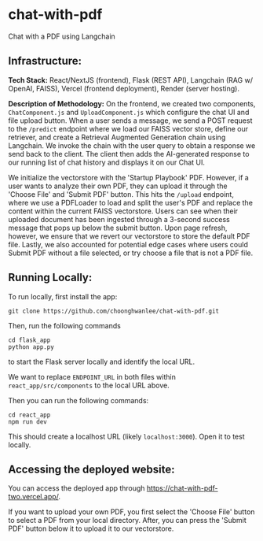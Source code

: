 # chat-with-pdf
Chat with a PDF using Langchain


## Infrastructure:

**Tech Stack:** React/NextJS (frontend), Flask (REST API), Langchain (RAG w/ OpenAI, FAISS), Vercel (frontend deployment), Render (server hosting).

**Description of Methodology:**
On the frontend, we created two components, `ChatComponent.js` and `UploadComponent.js` which configure the chat UI and file upload button. When a user sends a message, we send a POST request to the `/predict` endpoint where we load our FAISS vector store, define our retriever, and create a Retrieval Augmented Generation chain using Langchain. We invoke the chain with the user query to obtain a response we send back to the client. The client then adds the AI-generated response to our running list of chat history and displays it on our Chat UI. 

We initialize the vectorstore with the 'Startup Playbook' PDF. However, if a user wants to analyze their own PDF, they can upload it through the 'Choose File' and 'Submit PDF' button. This hits the `/upload` endpoint, where we use a PDFLoader to load and split the user's PDF and replace the content within the current FAISS vectorstore. Users can see when their uploaded document has been ingested through a 3-second success message that pops up below the submit button. Upon page refresh, however, we ensure that we revert our vectorstore to store the default PDF file. Lastly, we also accounted for potential edge cases where users could Submit PDF without a file selected, or try choose a file that is not a PDF file.

## Running Locally:

To run locally, first install the app:

``` 
git clone https://github.com/choonghwanlee/chat-with-pdf.git 
``` 

Then, run the following commands

``` 
cd flask_app
python app.py
``` 

to start the Flask server locally and identify the local URL. 

We want to replace `ENDPOINT_URL` in both files within `react_app/src/components` to the local URL above. 

Then you can run the following commands:

``` 
cd react_app
npm run dev 
```

This should create a localhost URL (likely `localhost:3000`). Open it to test locally.


## Accessing the deployed website:

You can access the deployed app through https://chat-with-pdf-two.vercel.app/. 

If you want to upload your own PDF, you first select the 'Choose File' button to select a PDF from your local directory. After, you can press the 'Submit PDF' button below it to upload it to our vectorstore. 


